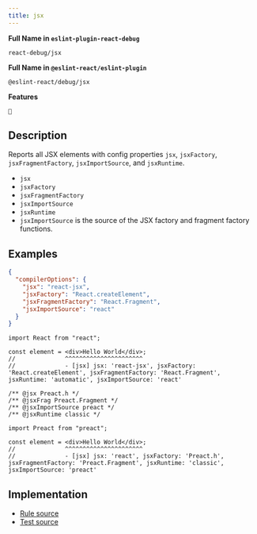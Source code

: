 ```yaml
---
title: jsx
---
```


**Full Name in `eslint-plugin-react-debug`**

```plain copy
react-debug/jsx
```

**Full Name in `@eslint-react/eslint-plugin`**

```plain copy
@eslint-react/debug/jsx
```

**Features**

`🐞`

## Description

Reports all JSX elements with config properties `jsx`, `jsxFactory`, `jsxFragmentFactory`, `jsxImportSource`, and `jsxRuntime`.

- `jsx`
- `jsxFactory`
- `jsxFragmentFactory`
- `jsxImportSource`
- `jsxRuntime`
- `jsxImportSource` is the source of the JSX factory and fragment factory functions.

## Examples

```json title="tsconfig.json"
{
  "compilerOptions": {
    "jsx": "react-jsx",
    "jsxFactory": "React.createElement",
    "jsxFragmentFactory": "React.Fragment",
    "jsxImportSource": "react"
  }
}
```

```tsx
import React from "react";

const element = <div>Hello World</div>;
//              ^^^^^^^^^^^^^^^^^^^^^^
//              - [jsx] jsx: 'react-jsx', jsxFactory: 'React.createElement', jsxFragmentFactory: 'React.Fragment', jsxRuntime: 'automatic', jsxImportSource: 'react'
```

```tsx
/** @jsx Preact.h */
/** @jsxFrag Preact.Fragment */
/** @jsxImportSource preact */
/** @jsxRuntime classic */

import Preact from "preact";

const element = <div>Hello World</div>;
//              ^^^^^^^^^^^^^^^^^^^^^^
//              - [jsx] jsx: 'react', jsxFactory: 'Preact.h', jsxFragmentFactory: 'Preact.Fragment', jsxRuntime: 'classic', jsxImportSource: 'preact'
```

## Implementation

- [Rule source](https://github.com/Rel1cx/eslint-react/tree/main/packages/plugins/eslint-plugin-react-debug/src/rules/jsx-runtime.ts)
- [Test source](https://github.com/Rel1cx/eslint-react/tree/main/packages/plugins/eslint-plugin-react-debug/src/rules/jsx-runtime.spec.ts)
